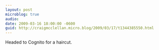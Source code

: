 ```yaml
---
layout: post
microblog: true
audio: 
date: 2009-03-16 18:00:00 -0600
guid: http://craigmcclellan.micro.blog/2009/03/17/t1344385550.html
---
```

Headed to Cognito for a haircut.
